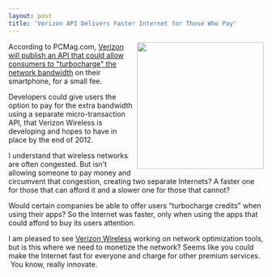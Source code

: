 ```yaml
---
layout: post
title: 'Verizon API Delivers Faster Internet for Those Who Pay'
---
```

<p><a title="Verizon Wireless" href="http://www.verizonwireless.com/b2c/index.html"><img src="http://kinlane-productions.s3.amazonaws.com/api-evangelist/verizon/verizon-logo.jpg" alt="" width="250" align="right" /></a></p>
<p>According to PCMag.com, <a title="Verizon will publish an API that could allow consumers to turbocharge the network bandwidth" href="http://www.pcmag.com/article2/0,2817,2395728,00.asp?kc=PCRSS05039TX1K0000762#fbid=r4tz9kBNC_8">Verizon will publish an API that could allow consumers to "turbocharge" the network bandwidth</a>&nbsp;on their smartphone, for a small fee.</p>
<p>Developers could give users the option to pay for the extra bandwidth using a separate micro-transaction API, that Verizon Wireless is developing and hopes to have in place by the end of 2012.</p>
<p>I understand that wireless networks are often congested.  But isn&rsquo;t allowing someone to pay money and circumvent that congestion, creating two separate Internets?  A faster one for those that can afford it and a slower one for those that cannot?</p>
<p>Would certain companies be able to offer users &ldquo;turbocharge credits&rdquo; when using their apps?  So the Internet was faster, only when using the apps that could afford to buy its users attention.</p>
<p>I am pleased to see <a title="Verizon Wireless" href="http://www.verizonwireless.com/b2c/index.html">Verizon Wireless</a> working on network optimization tools, but is this where we need to monetize the network?  Seems like you could make the Internet fast for everyone and charge for other premium services. &nbsp;You know, really innovate.</p>